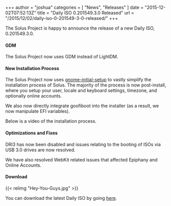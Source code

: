 +++
author = "joshua"
categories = [
"News",
"Releases"
]
date =  "2015-12-02T07:52:13Z"
title = "Daily ISO 0.201549.3.0 Released"
url = "/2015/12/02/daily-iso-0-201549-3-0-released/"
+++

The Solus Project is happy to announce the release of a new Daily ISO, 0.201549.3.0. 

#### GDM

The Solus Project now uses GDM instead of LightDM.

#### New Installation Process

The Solus Project now uses [gnome-initial-setup](https://github.com/GNOME/gnome-initial-setup) to vastly simplify the installation process of Solus. The majority of the process is now post-install, where you setup your user, locale and 
keyboard settings, timezone, and optionally online accounts.      

We also now directly integrate goofiboot into the installer (as a result, we now manipulate EFI variables).

Below is a video of the installation process.

#### Optimizations and Fixes

DRI3 has now been disabled and issues relating to the booting of ISOs via USB 3.0 drives are now resolved.

We have also resolved WebKit related issues that affected Epiphany and Online Accounts.

#### Download

{{< relimg "Hey-You-Guys.jpg" >}}

You can download the latest Daily ISO by going [here](https://getsol.us/download).

